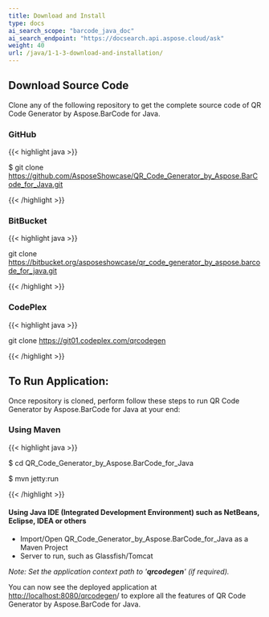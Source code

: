 ```yaml
---
title: Download and Install
type: docs
ai_search_scope: "barcode_java_doc"
ai_search_endpoint: "https://docsearch.api.aspose.cloud/ask"
weight: 40
url: /java/1-1-3-download-and-installation/
---
```


## **Download Source Code**

Clone any of the following repository to get the complete source code of QR Code Generator by Aspose.BarCode for Java.

### **GitHub**
{{< highlight java >}}

 $ git clone https://github.com/AsposeShowcase/QR_Code_Generator_by_Aspose.BarCode_for_Java.git

{{< /highlight >}}

### **BitBucket**
{{< highlight java >}}

 git clone https://bitbucket.org/asposeshowcase/qr_code_generator_by_aspose.barcode_for_java.git

{{< /highlight >}}

### **CodePlex**
{{< highlight java >}}

 git clone https://git01.codeplex.com/qrcodegen

{{< /highlight >}}

## **To Run Application:**
Once repository is cloned, perform follow these steps to run QR Code Generator by Aspose.BarCode for Java at your end:

### **Using Maven**
{{< highlight java >}}

 $ cd QR_Code_Generator_by_Aspose.BarCode_for_Java

$ mvn jetty:run

{{< /highlight >}}
#### **Using Java IDE (Integrated Development Environment) such as NetBeans, Eclipse, IDEA or others**
- Import/Open QR_Code_Generator_by_Aspose.BarCode_for_Java as a Maven Project
- Server to run, such as Glassfish/Tomcat

*Note: Set the application context path to '**qrcodegen**' (if required).*

You can now see the deployed application at [http://localhost:8080/qrcodegen](http://localhost:8080/qrcodegen/)/ to explore all the features of QR Code Generator by Aspose.BarCode for Java.
